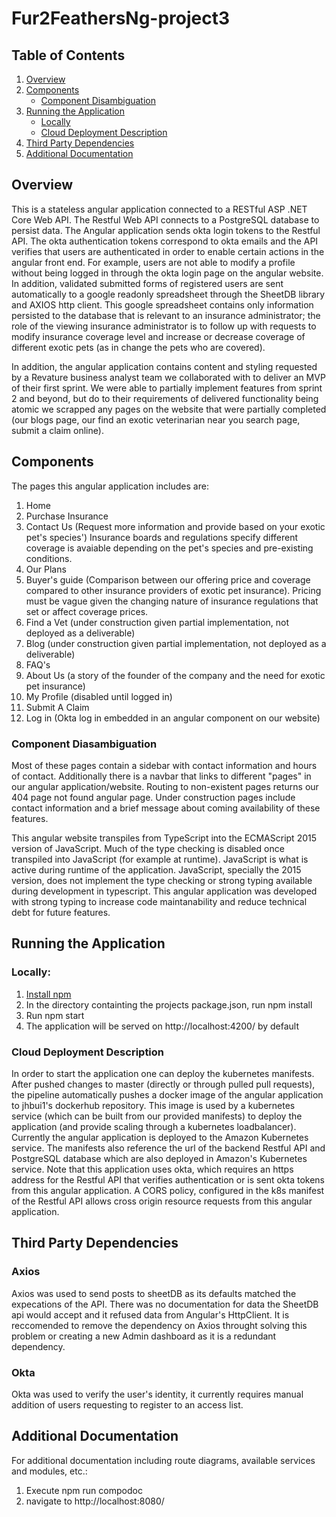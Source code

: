 # Fur2FeathersNg-project3

## Table of Contents
1. [Overview](#overview)
2. [Components](#components)
    - [Component Disambiguation](#component-disambiguation)
3. [Running the Application](#running-the-application)
    - [Locally](#locally)
    - [Cloud Deployment Description](#cloud-deployment-description)
4. [Third Party Dependencies](#third-party-dependencies)
5. [Additional Documentation](#additional-documentation)
## Overview
This is a stateless angular application connected to a RESTful ASP .NET Core Web API. The Restful Web API connects to a PostgreSQL database to persist data. The Angular application sends okta login tokens to the Restful API. The okta authentication tokens correspond to okta emails and the API verifies that users are authenticated in order to enable certain actions in the angular front end. For example, users are not able to modify a profile without being logged in through the okta login page on the angular website. In addition, validated submitted forms of registered users are sent automatically to a google readonly spreadsheet through the SheetDB library and AXIOS http client. This google spreadsheet contains only information persisted to the database that is relevant to an insurance administrator; the role of the viewing insurance administrator is to follow up with requests to modify insurance coverage level and increase or decrease coverage of different exotic pets (as in change the pets who are covered).


In addition, the angular application contains content and styling requested by a Revature business analyst team we collaborated with to deliver an MVP of their first sprint. We were able to partially implement features from sprint 2 and beyond, but do to their requirements of delivered functionality being atomic we scrapped any pages on the website that were partially completed (our blogs page, our find an exotic veterinarian near you search page, submit a claim online).

## Components

The pages this angular application includes are: 
1. Home
2. Purchase Insurance
3. Contact Us (Request more information and provide based on your exotic pet's species') Insurance boards and regulations specify different                     coverage is avaiable depending on the pet's species and pre-existing conditions.
4. Our Plans
5. Buyer's guide (Comparison between our offering price and coverage compared to other insurance providers of exotic pet insurance). Pricing must be vague given the changing nature of insurance regulations that set or affect coverage prices.
6. Find a Vet (under construction given partial implementation, not deployed as a deliverable)
7. Blog (under construction given partial implementation, not deployed as a deliverable)
8. FAQ's
9. About Us (a story of the founder of the company and the need for exotic pet insurance)
10. My Profile (disabled until logged in)
11. Submit A Claim
12. Log in (Okta log in embedded in an angular component on our website)

### Component Diasambiguation

Most of these pages contain a sidebar with contact information and hours of contact. Additionally there is a navbar that links to different "pages" in our angular application/website. Routing to non-existent pages returns our 404 page not found angular page. Under construction pages include contact information and a brief message about coming availability of these features.

This angular website transpiles from TypeScript into the ECMAScript 2015 version of JavaScript. Much of the type checking is disabled once transpiled into JavaScript (for example at runtime). JavaScript is what is active during runtime of the application. JavaScript, specially the 2015 version, does not implement the type checking or strong typing available during development in typescript. This angular application was developed with strong typing to increase code maintanability and reduce technical debt for future features.

## Running the Application

### Locally:
  1. [Install npm](https://www.npmjs.com/get-npm)
  2. In the directory containting the projects package.json, run npm install
  3. Run npm start
  4. The application will be served on http://localhost:4200/ by default

### Cloud Deployment Description

In order to start the application one can deploy the kubernetes manifests. After pushed changes to master (directly or through pulled pull requests), the pipeline automatically pushes a docker image of the angular application to jhbui1's dockerhub repository. This image is used by a kubernetes service (which can be built from our provided manifests) to deploy the application (and provide scaling through a kubernetes loadbalancer). Currently the angular application is deployed to the Amazon Kubernetes service. The manifests also reference the url of the backend Restful API and PostgreSQL database which are also deployed in Amazon's Kubernetes service. Note that this application uses okta, which requires an https address for the Restful API that verifies authentication or is sent okta tokens from this angular application. A CORS policy, configured in the k8s manifest of the Restful API allows cross origin resource requests from this angular application.

## Third Party Dependencies

### Axios
Axios was used to send posts to sheetDB as its defaults matched the expecations of the API. There was no documentation for data the SheetDB api would accept and it refused data from Angular's HttpClient. It is reccomended to remove the dependency on Axios throught solving this problem or creating a new Admin dashboard as it is a redundant dependency.

### Okta
Okta was used to verify the user's identity, it currently requires manual addition of users requesting to register to an access list.


## Additional Documentation
For additional documentation including route diagrams, available services and modules, etc.: 
1. Execute npm run compodoc
2. navigate to http://localhost:8080/

